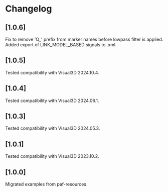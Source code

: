 # Changelog

## [1.0.6]
Fix to remove 'Q_' prefix from marker names before lowpass filter is applied.
Added export of LINK_MODEL_BASED signals to .xml.

## [1.0.5]
Tested compatibility with Visual3D 2024.10.4.

## [1.0.4]
Tested compatibility with Visual3D 2024.06.1.

## [1.0.3]
Tested compatibility with Visual3D 2024.05.3.

## [1.0.1]
Tested compatibility with Visual3D 2023.10.2.

## [1.0.0]
Migrated examples from paf-resources.
